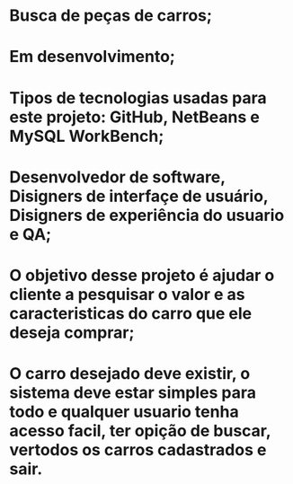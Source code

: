 # Busca de peças de carros;
# Em desenvolvimento;
# Tipos de tecnologias usadas para este projeto: GitHub, NetBeans e MySQL WorkBench;
# Desenvolvedor de software, Disigners de interfaçe de usuário, Disigners de experiência do usuario e QA;
# O objetivo desse projeto é ajudar o cliente a pesquisar o valor e as caracteristicas do carro que ele deseja comprar;
# O carro desejado deve existir, o sistema deve estar simples para todo e qualquer usuario tenha acesso facil, ter opição de buscar, vertodos os carros cadastrados e sair.
